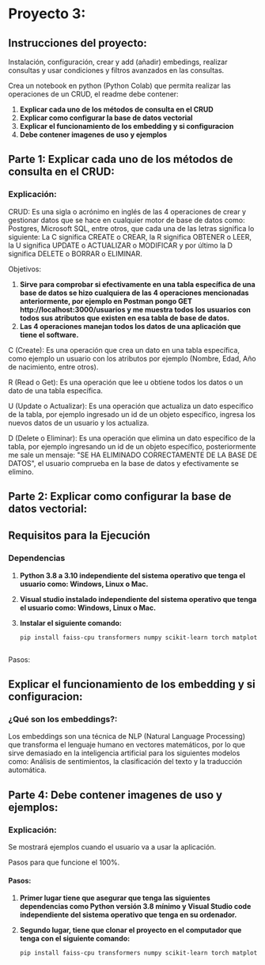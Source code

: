 # Proyecto 3:

## Instrucciones del proyecto:

Instalación, configuración, crear y add (añadir) embedings, realizar consultas y usar condiciones y filtros avanzados en las consultas.

Crea un notebook en python (Python Colab) que permita realizar las operaciones de un CRUD, el readme debe contener:

1. **Explicar cada uno de los métodos de consulta en el CRUD**
2. **Explicar como configurar la  base de datos vectorial**
3. **Explicar el funcionamiento de los embedding y si configuracion**
4. **Debe contener imagenes de uso y ejemplos**

## Parte 1: Explicar cada uno de los métodos de consulta en el CRUD:

### Explicación:

CRUD: Es una sigla o acrónimo en inglés de las 4 operaciones de crear y gestionar datos que se hace en cualquier motor de base de datos como: Postgres, Microsoft SQL, entre otros, que cada una de las letras significa lo siguiente: La C significa CREATE o CREAR, la R significa OBTENER o LEER, la U significa UPDATE o ACTUALIZAR o MODIFICAR y por último la D significa DELETE o BORRAR o ELIMINAR. 

Objetivos: 

1. **Sirve para comprobar si efectivamente en una tabla específica de una base de datos se hizo cualquiera de las 4 operaciones mencionadas anteriormente, por ejemplo en Postman pongo GET http://localhost:3000/usuarios y me muestra todos los usuarios con todos sus atributos que existen en esa tabla de base de datos.**
2. **Las 4 operaciones manejan todos los datos de una aplicación que tiene el software.**

C (Create): Es una operación que crea un dato en una tabla específica, como ejemplo un usuario con los atributos por ejemplo (Nombre, Edad, Año de nacimiento, entre otros).

R (Read o Get): Es una operación que lee u obtiene todos los datos o un dato de una tabla específica.

U (Update o Actualizar): Es una operación que actualiza un dato específico de la tabla, por ejemplo ingresado un id de un objeto específico, ingresa los nuevos datos de un usuario y los actualiza.

D (Delete o Eliminar): Es una operación que elimina un dato específico de la tabla, por ejemplo ingresando un id de un objeto específico, posteriormente me sale un mensaje: "SE HA ELIMINADO CORRECTAMENTE DE LA BASE DE DATOS", el usuario comprueba en la base de datos y efectivamente se elimino.

## Parte 2: Explicar como configurar la  base de datos vectorial:

## Requisitos para la Ejecución

### Dependencias

1. **Python 3.8 a 3.10 independiente del sistema operativo que tenga el usuario como: Windows, Linux o Mac.**
2. **Visual studio instalado independiente del sistema operativo que tenga el usuario como: Windows, Linux o Mac.**
3. **Instalar el siguiente comando:**

    ``` bash
   pip install faiss-cpu transformers numpy scikit-learn torch matplotlib



Pasos:



## Explicar el funcionamiento de los embedding y si configuracion:

### ¿Qué son los embeddings?:

Los embeddings son una técnica de NLP (Natural Language Processing) que transforma el lenguaje humano en vectores matemáticos, por lo que sirve demasiado en la inteligencia artificial para los siguientes modelos como: Análisis de sentimientos, la clasificación del texto y la traducción automática.

## Parte 4: Debe contener imagenes de uso y ejemplos:

### Explicación:

Se mostrará ejemplos cuando el usuario va a usar la aplicación.

Pasos para que funcione el 100%.

#### Pasos:

1. **Primer lugar tiene que asegurar que tenga las siguientes dependencias como Python versión 3.8 mínimo y Visual Studio code independiente del sistema operativo que tenga en su ordenador.**
2. **Segundo lugar, tiene que clonar el proyecto en el computador que tenga con el siguiente comando:**

   ``` bash
   pip install faiss-cpu transformers numpy scikit-learn torch matplotlib











